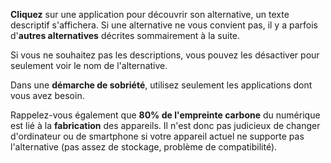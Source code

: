 **Cliquez** sur une application pour découvrir son alternative, un texte descriptif s'affichera. Si une alternative ne vous convient pas, il y a parfois d'**autres alternatives** décrites sommairement à la suite.

Si vous ne souhaitez pas les descriptions, vous pouvez les désactiver pour seulement voir le nom de l'alternative.

Dans une **démarche de sobriété**, utilisez seulement les applications dont vous avez besoin.

Rappelez-vous également que **80% de l'empreinte carbone** du numérique est lié à la **fabrication** des appareils. Il n'est donc pas judicieux de changer d'ordinateur ou de smartphone si votre appareil actuel ne supporte pas l'alternative (pas assez de stockage, problème de compatibilité).
